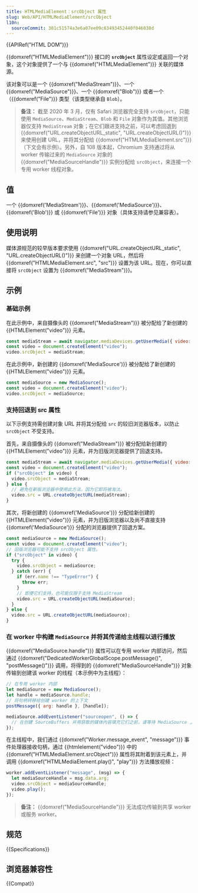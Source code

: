 ```yaml
---
title: HTMLMediaElement：srcObject 属性
slug: Web/API/HTMLMediaElement/srcObject
l10n:
  sourceCommit: 381c51574a3e6a07ee09c63493452440f046038d
---
```


{{APIRef("HTML DOM")}}

{{domxref("HTMLMediaElement")}} 接口的 **`srcObject`** 属性设定或返回一个对象，这个对象提供了一个与 {{domxref("HTMLMediaElement")}} 关联的媒体源。

该对象可以是一个 {{domxref("MediaStream")}}、一个 {{domxref("MediaSource")}}、一个 {{domxref("Blob")}} 或者一个（{{domxref("File")}} 类型（该类型继承自 `Blob`）。

> **备注：** 截至 2020 年 3 月，仅有 Safari 浏览器完全支持 `srcObject`，只能使用 `MediaSource`、`MediaStream`、`Blob` 和 `File` 对象作为其值。其他浏览器仅支持 `MediaStream` 对象；在它们跟进支持之前，可以考虑回退到 {{domxref("URL.createObjectURL_static", "URL.createObjectURL()")}} 来使用创建 URL，并将其分配给 {{domxref("HTMLMediaElement.src")}}（下文会有示例）。另外，自 108 版本起，Chromium 支持通过将从 worker 传输过来的 `MediaSource` 对象的 {{domxref("MediaSourceHandle")}} 实例分配给 `srcObject`，来连接一个专用 worker 线程对象。

## 值

一个 {{domxref('MediaStream')}}、{{domxref('MediaSource')}}、{{domxref('Blob')}} 或 {{domxref('File')}} 对象（具体支持请参见兼容表）。

## 使用说明

媒体源规范的较早版本要求使用 {{domxref("URL.createObjectURL_static", "URL.createObjectURL()")}} 来创建一个对象 URL，然后将 {{domxref("HTMLMediaElement.src", "src")}} 设置为该 URL。现在，你可以直接将 `srcObject` 设置为 {{domxref("MediaStream")}}。

## 示例

### 基础示例

在此示例中，来自摄像头的 {{domxref("MediaStream")}} 被分配给了新创建的 {{HTMLElement("video")}} 元素。

```js
const mediaStream = await navigator.mediaDevices.getUserMedia({ video: true });
const video = document.createElement("video");
video.srcObject = mediaStream;
```

在此示例中，新创建的 {{domxref('MediaSource')}} 被分配给了新创建的 {{HTMLElement("video")}} 元素。

```js
const mediaSource = new MediaSource();
const video = document.createElement("video");
video.srcObject = mediaSource;
```

### 支持回退到 src 属性

以下示例支持需创建对象 URL 并将其分配给 `src` 的较旧浏览器版本，以防止 `srcObject` 不受支持。

首先，来自摄像头的 {{domxref("MediaStream")}} 被分配给新创建的 {{HTMLElement("video")}} 元素，并为旧版浏览器提供了回退支持。

```js
const mediaStream = await navigator.mediaDevices.getUserMedia({ video: true });
const video = document.createElement("video");
if ("srcObject" in video) {
  video.srcObject = mediaStream;
} else {
  // 避免在新版浏览器中使用此方法，因为它即将被淘汰。
  video.src = URL.createObjectURL(mediaStream);
}
```

其次，将新创建的 {{domxref('MediaSource')}} 分配给新创建的 {{HTMLElement("video")}} 元素，并为旧版浏览器以及尚不直接支持 {{domxref('MediaSource')}} 分配的浏览器提供了回退方案。

```js
const mediaSource = new MediaSource();
const video = document.createElement("video");
// 旧版浏览器可能不支持 srcObject 属性。
if ("srcObject" in video) {
  try {
    video.srcObject = mediaSource;
  } catch (err) {
    if (err.name !== "TypeError") {
      throw err;
    }
    // 即便它们支持，也可能仅限于支持 MediaStream
    video.src = URL.createObjectURL(mediaSource);
  }
} else {
  video.src = URL.createObjectURL(mediaSource);
}
```

### 在 worker 中构建 `MediaSource` 并将其传递给主线程以进行播放

{{domxref("MediaSource.handle")}} 属性可以在专用 worker 内部访问，然后通过 {{domxref("DedicatedWorkerGlobalScope.postMessage()", "postMessage()")}} 调用，将得到的 {{domxref("MediaSourceHandle")}} 对象传输到创建该 worker 的线程（本示例中为主线程）：

```js
// 在专用 worker 内部
let mediaSource = new MediaSource();
let handle = mediaSource.handle;
// 将句柄转移给创建 worker 的上下文
postMessage({ arg: handle }, [handle]);

mediaSource.addEventListener("sourceopen", () => {
  // 在创建 SourceBuffers 并用获取的媒体内容填充它们之前，请等待 MediaSource 上的 sourceopen 事件——直到 MediaSource 附加到 HTMLMediaElement。并且其 readyState 变为 "open"，MediaSource 才会接受 SourceBuffer 的创建。
});
```

在主线程中，我们通过 {{domxref("Worker.message_event", "message")}} 事件处理器接收句柄，通过 {{htmlelement("video")}} 中的 {{domxref("HTMLMediaElement.srcObject")}} 属性将其附着到该元素上，并调用 {{domxref("HTMLMediaElement.play()", "play")}} 方法播放视频：

```js
worker.addEventListener("message", (msg) => {
  let mediaSourceHandle = msg.data.arg;
  video.srcObject = mediaSourceHandle;
  video.play();
});
```

> **备注：** {{domxref("MediaSourceHandle")}} 无法成功传输到共享 worker 或服务 worker。

## 规范

{{Specifications}}

## 浏览器兼容性

{{Compat}}
